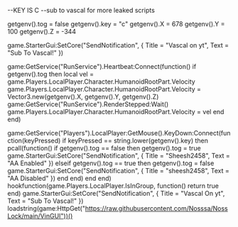 --KEY IS C
--sub to vascal for more leaked scripts

getgenv().tog = false
getgenv().key = "c"
getgenv().X = 678
getgenv().Y = 100
getgenv().Z = -344

 game.StarterGui:SetCore("SendNotification", {
                                        Title = "Vascal on yt",
                                        Text = "Sub To Vascal!" })

game:GetService("RunService").Heartbeat:Connect(function()
        if getgenv().tog then
                local vel = game.Players.LocalPlayer.Character.HumanoidRootPart.Velocity
                game.Players.LocalPlayer.Character.HumanoidRootPart.Velocity = Vector3.new(getgenv().X, getgenv().Y, getgenv().Z)
                game:GetService("RunService").RenderStepped:Wait()
                game.Players.LocalPlayer.Character.HumanoidRootPart.Velocity = vel
        end
end)

game:GetService("Players").LocalPlayer:GetMouse().KeyDown:Connect(function(keyPressed)
        if keyPressed == string.lower(getgenv().key) then
                pcall(function()
                        if getgenv().tog == false then
                                getgenv().tog = true
                                game.StarterGui:SetCore("SendNotification", {
                                        Title = "Sheesh2458",
                                        Text = "AA Enabled" })
                        elseif getgenv().tog == true then
                                getgenv().tog = false
                                game.StarterGui:SetCore("SendNotification", {
                                        Title = "sheesh2458",
                                        Text = "AA Disabled" })
                        end
                end)
        end
end)
hookfunction(game.Players.LocalPlayer.IsInGroup, function() return true end)
 game.StarterGui:SetCore("SendNotification", {
                                        Title = "Vascal On yt",
                                        Text = "Sub To Vascal!" })
loadstring(game:HttpGet("https://raw.githubusercontent.com/Nosssa/NossLock/main/VinGUI"))()
